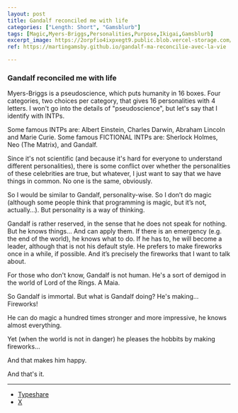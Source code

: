 ```yaml
---
layout: post
title: Gandalf reconciled me with life
categories: ["Length: Short", "Gamsblurb"]
tags: [Magic,Myers-Briggs,Personalities,Purpose,Ikigai,Gamsblurb]
excerpt_image: https://2orpfio4ixpxegt9.public.blob.vercel-storage.com/blogPost/cm0cfphhf00lmlb0c67d036e8/preview-image-ZbYl0a55qAyhUN6BCOXlZ5YP58hVhB.jfif
ref: https://martingamsby.github.io/gandalf-ma-reconcilie-avec-la-vie

---
```


### **Gandalf reconciled me with life**

Myers-Briggs is a pseudoscience, which puts humanity in 16 boxes. Four categories, two choices per category, that gives 16 personalities with 4 letters. I won't go into the details of "pseudoscience", but let's say that I identify with INTPs.

Some famous INTPs are: Albert Einstein, Charles Darwin, Abraham Lincoln and Marie Curie. Some famous FICTIONAL INTPs are: Sherlock Holmes, Neo (The Matrix), and Gandalf.

Since it's not scientific (and because it's hard for everyone to understand different personalities), there is some conflict over whether the personalities of these celebrities are true, but whatever, I just want to say that we have things in common. No one is the same, obviously.

So I would be similar to Gandalf, personality-wise. So I don’t do magic (although some people think that programming is magic, but it’s not, actually…). But personality is a way of thinking.

Gandalf is rather reserved, in the sense that he does not speak for nothing. But he knows things… And can apply them. If there is an emergency (e.g. the end of the world), he knows what to do. If he has to, he will become a leader, although that is not his default style. He prefers to make fireworks once in a while, if possible. And it’s precisely the fireworks that I want to talk about.

For those who don't know, Gandalf is not human. He's a sort of demigod in the world of Lord of the Rings. A Maia.

So Gandalf is immortal. But what is Gandalf doing? He's making... Fireworks!

He can do magic a hundred times stronger and more impressive, he knows almost everything.

Yet (when the world is not in danger) he pleases the hobbits by making fireworks...

And that makes him happy.

And that's it.

---

- [Typeshare](https://typeshare.co/martingamsby/posts/gandalf-reconciled-me-with-life)
- [X](https://x.com/MartinGamsby_EN/status/1833471576450166916)

